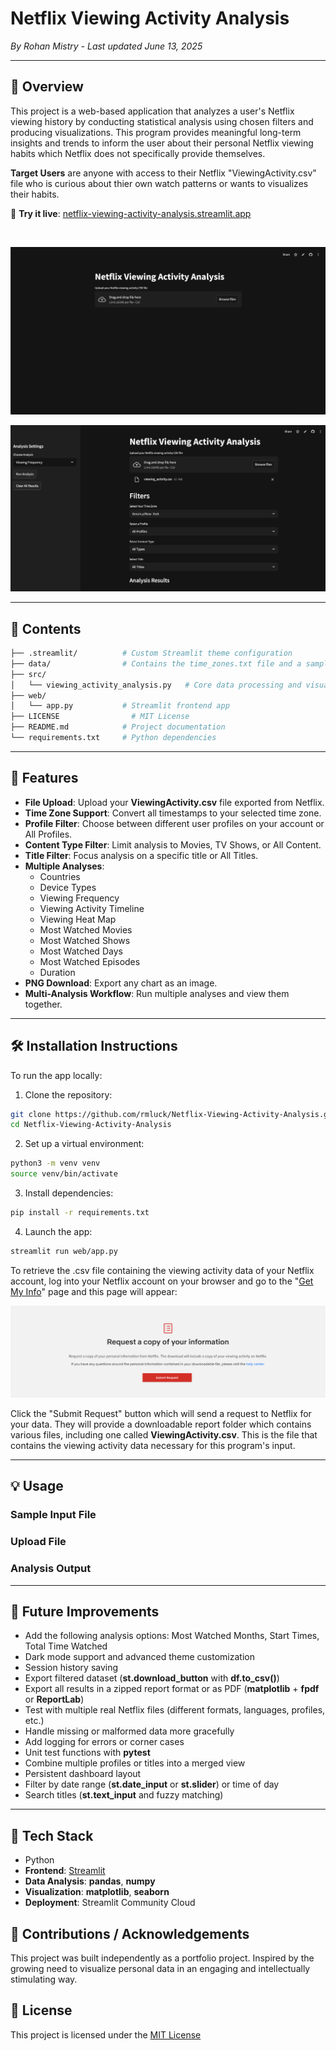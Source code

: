 # Netflix Viewing Activity Analysis

*By Rohan Mistry - Last updated June 13, 2025*

---

## 📖 Overview

This project is a web-based application that analyzes a user's Netflix viewing history by conducting statistical analysis using chosen filters and producing visualizations. This program provides meaningful long-term insights and trends to inform the user about their personal Netflix viewing habits which Netflix does not specifically provide themselves.

**Target Users** are anyone with access to their Netflix "ViewingActivity.csv" file who is curious about thier own watch patterns or wants to visualizes their habits.

🔗 **Try it live**: [netflix-viewing-activity-analysis.streamlit.app](https://netflix-viewing-activity-analysis.streamlit.app)

<br>

![](/static/img/streamlit_demo_application1.png)

![](/static/img/streamlit_demo_application2.png)

---

## 📁 Contents

```bash
├── .streamlit/          # Custom Streamlit theme configuration
├── data/                # Contains the time_zones.txt file and a sample viewing_activity.csv file
├── src/
│   └── viewing_activity_analysis.py   # Core data processing and visualization logic
├── web/
│   └── app.py           # Streamlit frontend app
├── LICENSE                # MIT License
├── README.md            # Project documentation
└── requirements.txt     # Python dependencies
```

---

## 🌟 Features

* **File Upload**: Upload your __ViewingActivity.csv__ file exported from Netflix.
* **Time Zone Support**: Convert all timestamps to your selected time zone.
* **Profile Filter**: Choose between different user profiles on your account or All Profiles.
* **Content Type Filter**: Limit analysis to Movies, TV Shows, or All Content.
* **Title Filter**: Focus analysis on a specific title or All Titles.
* **Multiple Analyses**:
    * Countries
    * Device Types
    * Viewing Frequency
    * Viewing Activity Timeline
    * Viewing Heat Map
    * Most Watched Movies
    * Most Watched Shows
    * Most Watched Days
    * Most Watched Episodes
    * Duration
* **PNG Download**: Export any chart as an image.
* **Multi-Analysis Workflow**: Run multiple analyses and view them together.

---

## 🛠️ Installation Instructions

To run the app locally:
1. Clone the repository:
```bash
git clone https://github.com/rmluck/Netflix-Viewing-Activity-Analysis.git
cd Netflix-Viewing-Activity-Analysis
```
2. Set up a virtual environment:
```bash
python3 -m venv venv
source venv/bin/activate
```
3. Install dependencies:
```bash
pip install -r requirements.txt
```
4. Launch the app:
```bash
streamlit run web/app.py
```

To retrieve the .csv file containing the viewing activity data of your Netflix account, log into your Netflix account on your browser and go to the "[Get My Info](https://www.netflix.com/account/getmyinfo)" page and this page will appear:

![](/static/img/netflix_get_my_info_page.png)

Click the "Submit Request" button which will send a request to Netflix for your data. They will provide a downloadable report folder which contains various files, including one called __ViewingActivity.csv__. This is the file that contains the viewing activity data necessary for this program's input.

---

## 💡 Usage

### Sample Input File

### Upload File

### Analysis Output

---

## 🚧 Future Improvements

* Add the following analysis options: Most Watched Months, Start Times, Total Time Watched
* Dark mode support and advanced theme customization
* Session history saving
* Export filtered dataset (__st.download_button__ with __df.to_csv()__)
* Export all results in a zipped report format or as PDF (__matplotlib__ + __fpdf__ or __ReportLab__)
* Test with multiple real Netflix files (different formats, languages, profiles, etc.)
* Handle missing or malformed data more gracefully
* Add logging for errors or corner cases
* Unit test functions with __pytest__
* Combine multiple profiles or titles into a merged view
* Persistent dashboard layout
* Filter by date range (__st.date_input__ or __st.slider__) or time of day
* Search titles (__st.text_input__ and fuzzy matching)

---

## 🧰 Tech Stack

* Python
* **Frontend**: [Streamlit](https://streamlit.io/)
* **Data Analysis**: __pandas__, __numpy__
* **Visualization**: __matplotlib__, __seaborn__
* **Deployment**: Streamlit Community Cloud

## 🙏 Contributions / Acknowledgements

This project was built independently as a portfolio project. Inspired by the growing need to visualize personal data in an engaging and intellectually stimulating way.

## 🪪 License

This project is licensed under the [MIT License](/LICENSE)
